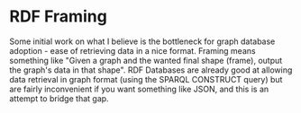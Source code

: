 # RDF Framing

Some initial work on what I believe is the bottleneck for graph database adoption - ease of retrieving data in a nice format.
Framing means something like "Given a graph and the wanted final shape (frame), output the graph's data in that shape".
RDF Databases are already good at allowing data retrieval in graph format (using the SPARQL CONSTRUCT query) but are fairly inconvenient if you want something like JSON, and this is an attempt to bridge that gap.

